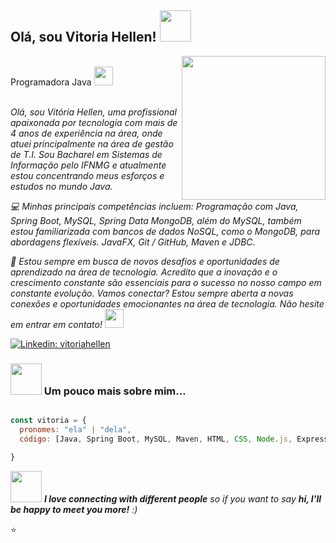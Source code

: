 
<h2> Olá, sou Vitoria Hellen! <img src="https://media.giphy.com/media/mGcNjsfWAjY5AEZNw6/giphy.gif" width="50"></h2>
<img align='right' src="https://media.giphy.com/media/ieyl9zmCjO4b4t6qoY/giphy.gif" width="230">
</br>Programadora Java <img src="https://media.giphy.com/media/WUlplcMpOCEmTGBtBW/giphy.gif" width="30">

<p></br><em> Olá, sou Vitória Hellen, uma profissional apaixonada por tecnologia com mais de 4 anos de experiência na área, onde atuei principalmente na área de gestão de T.I. Sou Bacharel em Sistemas de Informação pelo IFNMG e atualmente estou concentrando meus esforços e estudos no mundo Java. 

💻 Minhas principais competências incluem:
Programação com Java, Spring Boot, MySQL, Spring Data MongoDB, além do MySQL, também estou familiarizada com bancos de dados NoSQL, como o MongoDB, para abordagens flexíveis. JavaFX, Git / GitHub, Maven e JDBC.

🚀 Estou sempre em busca de novos desafios e oportunidades de aprendizado na área de tecnologia. Acredito que a inovação e o crescimento constante são essenciais para o sucesso no nosso campo em constante evolução. Vamos conectar? Estou sempre aberta a novas conexões e oportunidades emocionantes na área de tecnologia. Não hesite em entrar em contato! <img src="https://media.giphy.com/media/fYSnHlufseco8Fh93Z/giphy.gif" width="30">
</em></p>


[![Linkedin: vitoriahellen](https://img.shields.io/badge/-vitoriahellen-blue?style=flat-square&logo=Linkedin&logoColor=white&link=https://www.linkedin.com/in/vitoria-hellen-ba5877145/)](https://www.linkedin.com/in/vitoria-hellen-ba5877145/)



### <img src="https://media.giphy.com/media/VgCDAzcKvsR6OM0uWg/giphy.gif" width="50"> Um pouco mais sobre mim...  

```javascript

const vitoria = {
  pronomes: "ela" | "dela",
  código: [Java, Spring Boot, MySQL, Maven, HTML, CSS, Node.js, Express.js],

}
```


<img src="https://media.giphy.com/media/LnQjpWaON8nhr21vNW/giphy.gif" width="50"> <em>  <b>I love connecting with different people</b> so if you want to say <b>hi, I'll be happy to meet you more!</b> :) </em>

⭐️ 
